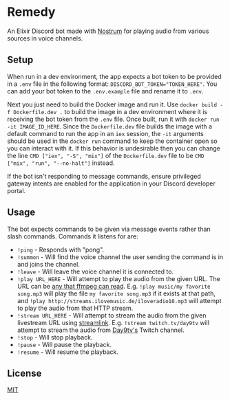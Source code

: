 # Remedy
An Elixir Discord bot made with [Nostrum](https://github.com/Kraigie/nostrum) for playing audio from various sources in voice channels.

## Setup
When run in a dev environment, the app expects a bot token to be provided in a `.env` file in the following format: `DISCORD_BOT_TOKEN="TOKEN_HERE"`. You can add your bot token to the `.env.example` file and rename it to `.env`.

Next you just need to build the Docker image and run it. Use `docker build -f Dockerfile.dev .` to build the image in a dev environment where it is receiving the bot token from the `.env` file. Once built, run it with `docker run -it IMAGE_ID_HERE`. Since the `Dockerfile.dev` file builds the image with a default command to run the app in an `iex` session, the `-it` arguments should be used in the `docker run` command to keep the container open so you can interact with it. If this behavior is undesirable then you can change the line `CMD ["iex", "-S", "mix"]` of the `Dockerfile.dev` file to be `CMD ["mix", "run", "--no-halt"]` instead.

If the bot isn't responding to message commands, ensure privileged gateway intents are enabled for the application in your Discord developer portal.

## Usage
The bot expects commands to be given via message events rather than slash commands. Commands it listens for are:
* `!ping` - Responds with "pong".
* `!summon` - Will find the voice channel the user sending the command is in and joins the channel.
* `!leave` - Will leave the voice channel it is connected to.
* `!play URL_HERE` - Will attempt to play the audio from the given URL. The URL can be [any that ffmpeg can read](https://www.ffmpeg.org/ffmpeg-protocols.html). E.g. `!play music/my favorite song.mp3` will play the file `my favorite song.mp3` if it exists at that path, and `!play http://streams.ilovemusic.de/iloveradio10.mp3` will attempt to play the audio from that HTTP stream.
* `!stream URL_HERE` - Will attempt to stream the audio from the given livestream URL using [streamlink](https://streamlink.github.io/index.html). E.g. `!stream twitch.tv/day9tv` will attempt to stream the audio from [Day9tv's](https://www.twitch.tv/day9tv) Twitch channel.
* `!stop` - Will stop playback.
* `!pause` - Will pause the playback.
* `!resume` - Will resume the playback.

## License
[MIT](https://choosealicense.com/licenses/mit/)